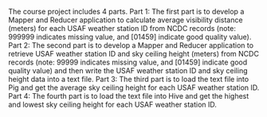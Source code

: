 The course project includes 4 parts. 
Part 1: 
The first part is to develop a Mapper and Reducer application to calculate average visibility distance (meters) for each USAF weather station ID from NCDC records (note: 999999 indicates missing value, and [01459] indicate good quality value). 
Part 2:
The second part is to develop a Mapper and Reducer application to retrieve USAF weather station ID and sky ceiling height (meters) from NCDC records (note: 99999 indicates missing value, and [01459] indicate good quality value) and then write the USAF weather station ID and sky ceiling height data into a text file. 
Part 3: 
The third part is to load the text file into Pig and get the average sky ceiling height for each USAF weather station ID.
Part 4: 
The fourth part is to load the text file into Hive and get the highest and lowest sky ceiling height for each USAF weather station ID.

